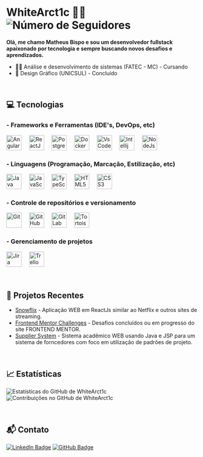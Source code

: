 # WhiteArct1c 👨‍💻 ![Número de Seguidores](https://img.shields.io/github/followers/WhiteArct1c?style=social)

**Olá, me chamo Matheus Bispo e sou um desenvolvedor fullstack apaixonado por tecnologia e sempre buscando novos desafios e aprendizados.**

- 👨‍💻 Análise e desenvolvimento de sistemas (FATEC - MC) - Cursando
- 🎨 Design Gráfico (UNICSUL) - Concluído

&nbsp;

## 💻 Tecnologias

### - Frameworks e Ferramentas (IDE's, DevOps, etc)
<p align="left">
  <img src="https://cdn.jsdelivr.net/gh/devicons/devicon/icons/angularjs/angularjs-original.svg" alt="AngularJS" width="40" height="40"/>
  &nbsp;&nbsp;&nbsp;
  <img src="https://cdn.jsdelivr.net/gh/devicons/devicon/icons/react/react-original.svg" alt="ReactJS" width="40" height="40"/>
  &nbsp;&nbsp;&nbsp;
  <img src="https://cdn.jsdelivr.net/gh/devicons/devicon/icons/postgresql/postgresql-original.svg" alt="PostgreSQL" width="40" height="40"/>
  &nbsp;&nbsp;&nbsp;
  <img src="https://cdn.jsdelivr.net/gh/devicons/devicon/icons/docker/docker-original.svg" alt="Docker" width="40" height="40"/>
  &nbsp;&nbsp;&nbsp;
  <img src="https://cdn.jsdelivr.net/gh/devicons/devicon/icons/vscode/vscode-original.svg" alt="VsCode" width="40" height="40"/>
  &nbsp;&nbsp;&nbsp;
  <img src="https://cdn.jsdelivr.net/gh/devicons/devicon/icons/intellij/intellij-original.svg" alt="Intellij" width="40" height="40"/>
  &nbsp;&nbsp;&nbsp;
  <img src="https://cdn.jsdelivr.net/gh/devicons/devicon/icons/nodejs/nodejs-original.svg" alt="NodeJs" width="40" height="40"/>
</p>


### - Linguagens (Programação, Marcação, Estilização, etc)

<p align="left">
  <img src="https://cdn.jsdelivr.net/gh/devicons/devicon/icons/java/java-original.svg" alt="Java" width="40" height="40"/>
  &nbsp;&nbsp;&nbsp;
  <img src="https://cdn.jsdelivr.net/gh/devicons/devicon/icons/javascript/javascript-original.svg" alt="JavaScript" width="40" height="40"/>
  &nbsp;&nbsp;&nbsp;
  <img src="https://cdn.jsdelivr.net/gh/devicons/devicon/icons/typescript/typescript-original.svg" alt="TypeScript" width="40" height="40"/>
  &nbsp;&nbsp;&nbsp;
  <img src="https://cdn.jsdelivr.net/gh/devicons/devicon/icons/html5/html5-original.svg" alt="HTML5" width="40" height="40"/>
  &nbsp;&nbsp;&nbsp;
  <img src="https://cdn.jsdelivr.net/gh/devicons/devicon/icons/css3/css3-original.svg" alt="CSS3" width="40" height="40"/>
  &nbsp;&nbsp;&nbsp;
</p>


### - Controle de repositórios e versionamento
<p align="left">
  <img src="https://cdn.jsdelivr.net/gh/devicons/devicon/icons/git/git-original.svg" alt="Git" width="40" height="40"/>
  &nbsp;&nbsp;&nbsp;
  <img src="https://cdn.jsdelivr.net/gh/devicons/devicon/icons/github/github-original.svg" alt="GitHub" width="40" height="40"/>
  &nbsp;&nbsp;&nbsp;
  <img src="https://cdn.jsdelivr.net/gh/devicons/devicon/icons/gitlab/gitlab-original.svg" alt="GitLab" width="40" height="40"/>
  &nbsp;&nbsp;&nbsp;
  <img src="https://cdn.jsdelivr.net/gh/devicons/devicon/icons/tortoisegit/tortoisegit-plain.svg" alt="TortoiseGit" width="40" height="40"/>
</p>

### - Gerenciamento de projetos
<p align="left">
  <img src="https://cdn.jsdelivr.net/gh/devicons/devicon/icons/jira/jira-original.svg" alt="Jira" width="40" height="40"/>
  &nbsp;&nbsp;&nbsp;
  <img src="https://cdn.jsdelivr.net/gh/devicons/devicon/icons/trello/trello-plain.svg" alt="Trello" width="40" height="40"/>
  &nbsp;&nbsp;&nbsp;
</p>
  
  
  
 

&nbsp;&nbsp;


## 🚀 Projetos Recentes

- [Snowflix](https://github.com/WhiteArct1c/snowflix) - Aplicação WEB em ReactJs similar ao Netflix e outros sites de streaming.
- [Frontend Mentor Challenges](https://github.com/WhiteArct1c/FRONTEND-MENTOR-CHALLENGES) - Desafios concluídos ou em progresso do site FRONTEND MENTOR.
- [Supplier System](https://github.com/WhiteArct1c/ProjetoES3-SistemaFornecedor) - Sistema acadêmico WEB usando Java e JSP para um sistema de forncedores com foco em utilização de padrões de projeto.

&nbsp;&nbsp;


## 📈 Estatísticas
  ![Estatísticas do GitHub de WhiteArct1c](https://github-readme-stats.vercel.app/api?username=WhiteArct1c&show_icons=true&theme=radical)
  ![Contribuições no GitHub de WhiteArct1c](https://github-readme-streak-stats.herokuapp.com/?user=WhiteArct1c&theme=radical)


&nbsp;&nbsp;

## 📬 Contato

[![LinkedIn Badge](https://img.shields.io/badge/-WhiteArct1c-blue?style=flat-square&logo=Linkedin&logoColor=white&link=https://www.linkedin.com/in/whitearct1c/)](https://www.linkedin.com/in/whitearct1c/)
[![GitHub Badge](https://img.shields.io/badge/-WhiteArct1c-grey?style=flat-square&logo=github&logoColor=white&link=https://github.com/WhiteArct1c)](https://github.com/WhiteArct1c)


